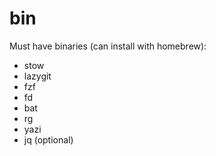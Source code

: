 # bin

Must have binaries (can install with homebrew):
- stow
- lazygit
- fzf
- fd
- bat
- rg
- yazi
- jq (optional)
